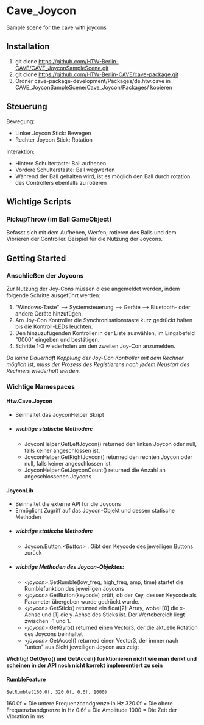 # Cave_Joycon
Sample scene for the cave with joycons

## Installation
1. git clone https://github.com/HTW-Berlin-CAVE/CAVE_JoyconSampleScene.git
2. git clone https://github.com/HTW-Berlin-CAVE/cave-package.git
3. Ordner cave-package-development/Packages/de.htw.cave in CAVE_JoyconSampleScene/Cave_Joycon/Packages/ kopieren

## Steuerung
Bewegung:
* Linker Joycon Stick: Bewegen
* Rechter Joycon Stick: Rotation

Interaktion:
* Hintere Schultertaste: Ball aufheben
* Vordere Schulterstaste: Ball wegwerfen
* Während der Ball gehalten wird, ist es möglich den Ball durch rotation des Controllers ebenfalls zu rotieren

## Wichtige Scripts
### PickupThrow (im Ball GameObject)
Befasst sich mit dem Aufheben, Werfen, rotieren des Balls und dem Vibrieren der Controller. Beispiel für die Nutzung der Joycons.

## Getting Started
### Anschließen der Joycons
Zur Nutzung der Joy-Cons müssen diese angemeldet werden, indem folgende Schritte ausgeführt werden:
1. "Windows-Taste" --> Systemsteuerung --> Geräte --> Bluetooth- oder andere Geräte hinzufügen.
2. Am Joy-Con Kontroller die Synchronisationstaste kurz gedrückt halten bis die Kontroll-LEDs leuchten.
3. Den hinzuzufügenden Kontroller in der Liste auswählen, im Eingabefeld "0000" eingeben und bestätigen.
4. Schritte 1-3 wiederholen um den zweiten Joy-Con anzumelden.

*Da keine Dauerhaft Kopplung der Joy-Con Kontroller mit dem Rechner möglich ist, muss der Prozess des Registierens nach jedem Neustart des Rechners wiederholt werden.*

### Wichtige Namespaces
#### Htw.Cave.Joycon
* Beinhaltet das JoyconHelper Skript
* ##### *wichtige* statische Methoden:
  * JoyconHelper.GetLeftJoycon() returned den linken Joycon oder null, falls keiner angeschlossen ist.
  * JoyconHelper.GetRightJoycon() returned den rechten Joycon oder null, falls keiner angeschlossen ist.
  * JoyconHelper.GetJoyconCount() returned die Anzahl an angeschlossenen Joycons
#### JoyconLib
* Beinhaltet die externe API für die Joycons
* Ermöglicht Zugriff auf das Joycon-Objekt und dessen statische Methoden
* ##### *wichtige* statische Methoden:
  * Joycon.Button.*\<Button\>* : Gibt den Keycode des jeweiligen Buttons zurück
* ##### *wichtige* Methoden des Joycon-*Objektes*:
  * *\<joycon\>*.SetRumble(low_freq, high_freq, amp, time) startet die Rumblefunktion des jeweiligen Joycons
  * *\<joycon\>*.GetButton(keycode) prüft, ob der Key, dessen Keycode als Parameter übergeben wurde gedrückt wurde. 
  * *\<joycon\>*.GetStick() returned ein float[2]-Array, wobei [0] die x-Achse und [1] die y-Achse des Sticks ist. Der Wertebereich liegt zwischen -1 und 1.
  * *\<joycon\>*.GetGyro() returned einen Vector3, der die aktuelle Rotation des Joycons beinhaltet
  * *\<joycon\>*.GetAccel() returned einen Vector3, der immer nach "unten" aus Sicht jeweiligen Joycon aus zeigt
  
**Wichtig! GetGyro() und GetAccel() funktionieren nicht wie man denkt und scheinen in der API noch nicht korrekt implementiert zu sein**

#### RumbleFeature
```
SetRumble(160.0f, 320.0f, 0.6f, 1000)
```
160.0f = Die untere Frequenzbandgrenze in Hz
320.0f = Die obere Frequenzbandgrenze in Hz
0.6f = Die Amplitude
1000 = Die Zeit der Vibration in ms
  
